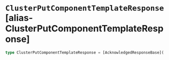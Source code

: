 # `ClusterPutComponentTemplateResponse` [alias-ClusterPutComponentTemplateResponse]
```typescript
type ClusterPutComponentTemplateResponse = [AcknowledgedResponseBase](./AcknowledgedResponseBase.md);
```

